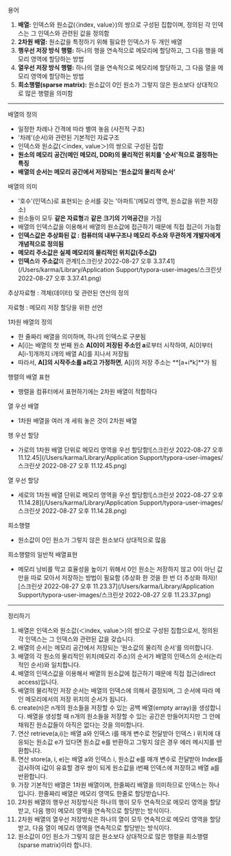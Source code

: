 용어

1. **배열:** 인덱스와 원소값(〈index, value〉)의 쌍으로 구성된 집합이며, 정의된 각 인덱스는 그 인덱스와 관련된 값을 정의함
2. **2차원 배열:** 원소값을 특정하기 위해 필요한 인덱스가 두 개인 배열
3. **행우선 저장 방식 행렬:** 하나의 행을 연속적으로 메모리에 할당하고, 그 다음 행을 메모리 영역에 할당하는 방법
4. **열우선 저장 방식 행렬:** 하나의 열을 연속적으로 메모리에 할당하고, 그 다음 열을 메모리 영역에 할당하는 방법
5. **희소행렬(sparse matrix):** 원소값이 0인 원소가 그렇지 않은 원소보다 상대적으로 많은 행렬을 의미함

---

배열의 정의

- 일정한 차례나 간격에 따라 별여 놓음 (사전적 구조)
- '차례'(순서)와 관련된 기본적인 자료구조
- 인덱스와 원소값(＜index, value＞)의 쌍으로 구성된 집합
- **원소의 메모리 공간(메인 메모리, DDR)의 물리적인 위치를 '순서'적으로 결정하는 특징**
- **배열의 순서는 메모리 공간에서 저장되는 ‘원소값의 물리적 순서’**

배열의 의미

- '호수'(인덱스)로 표현되는 순서를 갖는 '아파트'(메모리 영역, 원소값을 위한 저장소)
- 원소들이 모두 **같은 자료형**과 **같은 크기의 기억공간**을 가짐
- 배열의 인덱스값을 이용해서 배열의 원소값에 접근하기 때문에 직접 접근이 가능함
- **인덱스값은 추상화된 값 : 컴퓨터의 내부구조나 메모리 주소와 무관하게 개발자에게 개념적으로 정의됨**
- **메모리 주소값은 실제 메모리의 물리적인 위치값(주소값)**
- **인덱스**와 **주소값**의 관계![스크린샷 2022-08-27 오후 3.37.41](/Users/karma/Library/Application Support/typora-user-images/스크린샷 2022-08-27 오후 3.37.41.png)



추상자료형 : 객체(데이터) 및 관련된 연산의 정의

자료형 : 메모리 저장 할당을 위한 선언

1차원 배열의 정의

- 한 줄짜리 배열을 의미하며, 하나의 인덱스로 구분됨
- A[i]는 배열의 첫 번째 원소 **A[0]이 저장된 주소인 a**로부터 시작하여, A[0]부터 A[i-1]개까지 i개의 배열 A[]를 지나서 저장됨
- 따라서, **A[]의 시작주소를 a라고 가정하면**, A[i]의 저장 주소는 **[a+i*k]**가 됨

행렬의 배열 표현

- 행렬을 컴퓨터에서 표현하기에는 2차원 배열이 적합하다

열 우선 배열

- 1차원 배열을 여러 개 세워 놓은 것이 2차원 배열

행 우선 할당

- 가로의 1차원 배열 단위로 메모리 영역을 우선 할당함![스크린샷 2022-08-27 오후 11.12.45](/Users/karma/Library/Application Support/typora-user-images/스크린샷 2022-08-27 오후 11.12.45.png)

열 우선 할당

- 세로의 1차원 배열 단위로 메모리 영역을 우선 할당함![스크린샷 2022-08-27 오후 11.14.28](/Users/karma/Library/Application Support/typora-user-images/스크린샷 2022-08-27 오후 11.14.28.png)

희소행렬

- 원소값이 0인 원소가 그렇지 않은 원소보다 상대적으로 많음

희소행렬의 일반적 배열표현

- 메모리 낭비를 막고 효율성을 높이기 위해서 0인 원소는 저장하지 않고 0이 아닌 값만을 따로 모아서 저장하는 방법이 필요함
  (추상화 한 것을 한 번 더 추상화 하자)![스크린샷 2022-08-27 오후 11.23.37](/Users/karma/Library/Application Support/typora-user-images/스크린샷 2022-08-27 오후 11.23.37.png)

  

---

정리하기

1. 배열은 인덱스와 원소값(＜index, value＞)의 쌍으로 구성된 집합으로서, 정의된 각 인덱스는 그 인덱스와 관련된 값을 갖습니다.
2. 배열의 순서는 메모리 공간에서 저장되는 ‘원소값의 물리적 순서’를 의미합니다.
3. 배열의 각 원소의 물리적인 위치(메모리 주소)의 순서가 배열의 인덱스의 순서(논리적인 순서)와 일치합니다.
4. 배열의 인덱스값을 이용해서 배열의 원소값에 접근하기 때문에 직접 접근(direct access)입니다.
5. 배열의 물리적인 저장 순서는 배열의 인덱스에 의해서 결정되며, 그 순서에 따라 메인 메모리에서의 저장 위치의 순서가 됩니다.
6. create(n)은 n개의 원소들을 저장할 수 있는 공백 배열(empty array)을 생성합니다. 배열을 생성할 때 n개의 원소들을 저장할 수 있는 공간은 만들어지지만 그 안에 채워진 원소값들이 아직은 없다는 것을 의미합니다.
7. 연산 retrieve(a,i)는 배열 a와 인덱스 i를 매개 변수로 전달받아 인덱스 i 위치에 대응되는 원소값 e가 있다면 원소값 e를 반환하고 그렇지 않은 경우 에러 메시지를 반환합니다.
8. 연산 store(a, i, e)는 배열 a와 인덱스 i, 원소값 e를 매개 변수로 전달받아 Index를 검사하여 i값이 유효할 경우 쌍이 되게 원소값을 i번째 인덱스에 저장하고 배열 a를 반환합니다.
9. 가장 기본적인 배열은 1차원 배열이며, 한줄짜리 배열을 의미하므로 인덱스는 하나입니다. 한줄짜리 배열은 메모리 영역도 한줄로 할당받습니다.
10. 2차원 배열의 행우선 저장방식은 하나의 행이 모두 연속적으로 메모리 영역을 할당받고, 다음 행이 메모리 영역을 연속적으로 할당받는 방식이다.
11. 2차원 배열의 열우선 저장방식은 하나의 열이 모두 연속적으로 메모리 영역을 할당받고, 다음 열이 메모리 영역을 연속적으로 할당받는 방식이다.
12. 원소값이 0인 원소가 그렇지 않은 원소보다 상대적으로 많은 행렬을 희소행렬(sparse matrix)이라 합니다.


